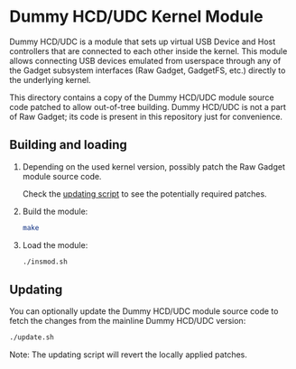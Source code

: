 Dummy HCD/UDC Kernel Module
===========================

Dummy HCD/UDC is a module that sets up virtual USB Device and Host controllers that are connected to each other inside the kernel.
This module allows connecting USB devices emulated from userspace through any of the Gadget subsystem interfaces (Raw Gadget, GadgetFS, etc.) directly to the underlying kernel.

This directory contains a copy of the Dummy HCD/UDC module source code patched to allow out-of-tree building.
Dummy HCD/UDC is not a part of Raw Gadget; its code is present in this repository just for convenience.


## Building and loading

1. Depending on the used kernel version, possibly patch the Raw Gadget module source code.

    Check the [updating script](./update.sh) to see the potentially required patches.

2. Build the module:

    ``` bash
    make
    ```

3. Load the module:

    ``` bash
    ./insmod.sh
    ```


## Updating

You can optionally update the Dummy HCD/UDC module source code to fetch the changes from the mainline Dummy HCD/UDC version:

``` bash
./update.sh
```

Note:
The updating script will revert the locally applied patches.

